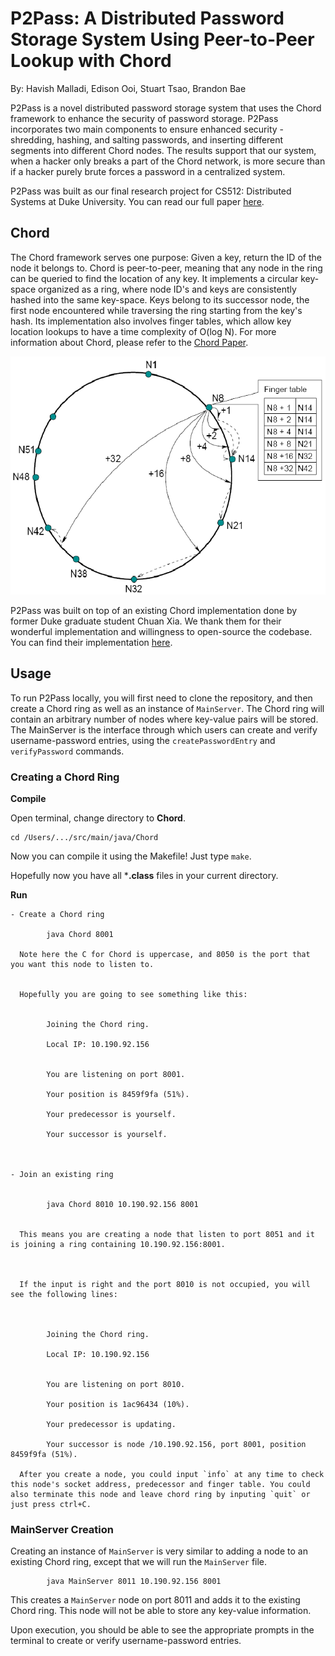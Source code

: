 # P2Pass: A Distributed Password Storage System Using Peer-to-Peer Lookup with Chord
By: Havish Malladi, Edison Ooi, Stuart Tsao, Brandon Bae

P2Pass is a novel distributed password storage system that
uses the Chord framework to enhance the security of password storage. P2Pass incorporates two main components to
ensure enhanced security - shredding, hashing, and salting passwords, and inserting different segments into different Chord nodes. The results support that our system, when a hacker only breaks
a part of the Chord network, is more secure than if a hacker
purely brute forces a password in a centralized system.

P2Pass was built as our final research project for CS512: Distributed Systems at Duke University. You can read our full paper [here](P2Pass_Final_Report.pdf).

## Chord
The Chord framework serves one purpose: Given a key, return the ID of the node it belongs to. Chord is peer-to-peer, meaning that any node in the ring can be queried to find the location of any key. It implements a circular key-space organized as a ring, where node ID's and keys are consistently hashed into the same key-space. Keys belong to its successor node, the first node encountered while traversing the ring starting from the key's hash. Its implementation also involves finger tables, which allow key location lookups to have a time complexity of O(log N). For more information about Chord, please refer to the [Chord Paper](https://pdos.csail.mit.edu/papers/ton:chord/paper-ton.pdf).

![Chord Finger Table](pictures/Chord%20Finger%20Table.png)

P2Pass was built on top of an existing Chord implementation done by former Duke graduate student Chuan Xia. We thank them for their wonderful implementation and willingness to open-source the codebase. You can find their implementation [here](https://github.com/ChuanXia/Chord). 

## Usage
To run P2Pass locally, you will first need to clone the repository, and then create a Chord ring as well as an instance of `MainServer`. The Chord ring will contain an arbitrary number of nodes where key-value pairs will be stored. The MainServer is the interface through which users can create and verify username-password entries, using the `createPasswordEntry` and `verifyPassword` commands.

### Creating a Chord Ring

**Compile**

Open terminal, change directory to **Chord**.


	cd /Users/.../src/main/java/Chord


Now you can compile it using the Makefile! Just type `make`.

	
Hopefully now you have all ***.class** files in your current directory.

**Run**

	- Create a Chord ring

			java Chord 8001
	  
	  Note here the C for Chord is uppercase, and 8050 is the port that you want this node to listen to.	

	  
	  Hopefully you are going to see something like this:

	  
	  		Joining the Chord ring.

			Local IP: 10.190.92.156


			You are listening on port 8001.

			Your position is 8459f9fa (51%).

			Your predecessor is yourself.

			Your successor is yourself.


	
	- Join an existing ring

	
			java Chord 8010 10.190.92.156 8001

	
	  This means you are creating a node that listen to port 8051 and it is joining a ring containing 10.190.92.156:8001.

	  
	 
	  If the input is right and the port 8010 is not occupied, you will see the following lines:

	  
	  
	  		Joining the Chord ring.

			Local IP: 10.190.92.156


			You are listening on port 8010.

			Your position is 1ac96434 (10%).

			Your predecessor is updating.

			Your successor is node /10.190.92.156, port 8001, position 8459f9fa (51%).

	  After you create a node, you could input `info` at any time to check this node's socket address, predecessor and finger table. You could also terminate this node and leave chord ring by inputing `quit` or just press ctrl+C.

### MainServer Creation
Creating an instance of `MainServer` is very similar to adding a node to an existing Chord ring, except that we will run the `MainServer` file.

			java MainServer 8011 10.190.92.156 8001
    
This creates a `MainServer` node on port 8011 and adds it to the existing Chord ring. This node will not be able to store any key-value information.

Upon execution, you should be able to see the appropriate prompts in the terminal to create or verify username-password entries.